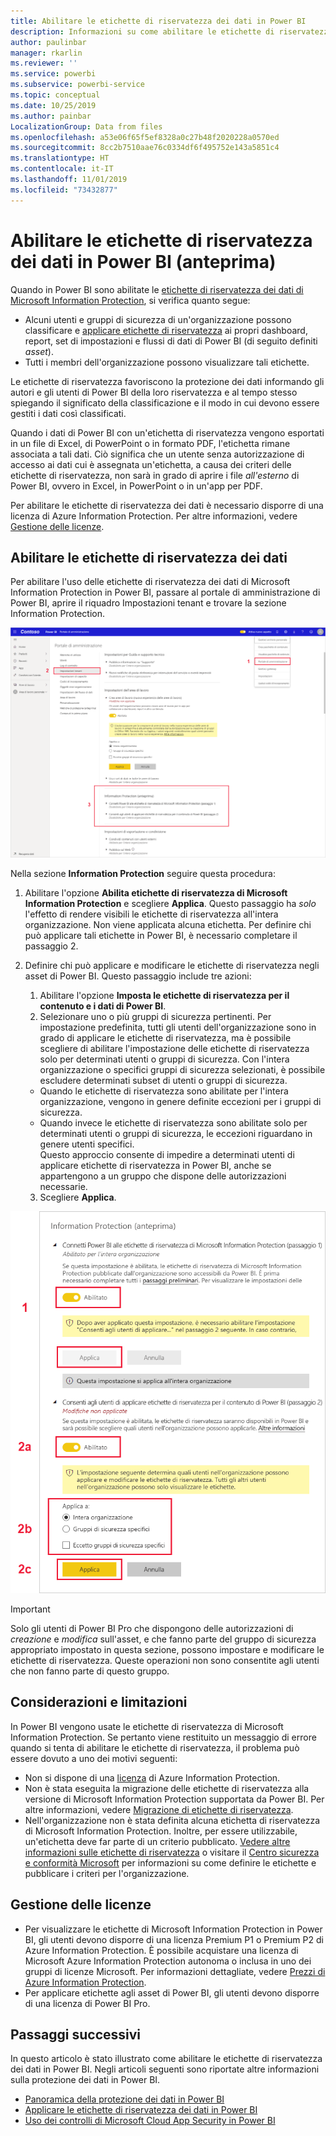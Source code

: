 ```yaml
---
title: Abilitare le etichette di riservatezza dei dati in Power BI
description: Informazioni su come abilitare le etichette di riservatezza dei dati in Power BI
author: paulinbar
manager: rkarlin
ms.reviewer: ''
ms.service: powerbi
ms.subservice: powerbi-service
ms.topic: conceptual
ms.date: 10/25/2019
ms.author: painbar
LocalizationGroup: Data from files
ms.openlocfilehash: a53e06f65f5ef8328a0c27b48f2020228a0570ed
ms.sourcegitcommit: 8cc2b7510aae76c0334df6f495752e143a5851c4
ms.translationtype: HT
ms.contentlocale: it-IT
ms.lasthandoff: 11/01/2019
ms.locfileid: "73432877"
---
```

# <a name="enable-data-sensitivity-labels-in-power-bi-preview"></a>Abilitare le etichette di riservatezza dei dati in Power BI (anteprima)

Quando in Power BI sono abilitate le [etichette di riservatezza dei dati di Microsoft Information Protection](https://docs.microsoft.com/microsoft-365/compliance/sensitivity-labels), si verifica quanto segue:

* Alcuni utenti e gruppi di sicurezza di un'organizzazione possono classificare e [applicare etichette di riservatezza](../designer/service-security-apply-data-sensitivity-labels.md) ai propri dashboard, report, set di impostazioni e flussi di dati di Power BI (di seguito definiti *asset*).
* Tutti i membri dell'organizzazione possono visualizzare tali etichette.

Le etichette di riservatezza favoriscono la protezione dei dati informando gli autori e gli utenti di Power BI della loro riservatezza e al tempo stesso spiegando il significato della classificazione e il modo in cui devono essere gestiti i dati così classificati.

Quando i dati di Power BI con un'etichetta di riservatezza vengono esportati in un file di Excel, di PowerPoint o in formato PDF, l'etichetta rimane associata a tali dati. Ciò significa che un utente senza autorizzazione di accesso ai dati cui è assegnata un'etichetta, a causa dei criteri delle etichette di riservatezza, non sarà in grado di aprire i file *all'esterno* di Power BI, ovvero in Excel, in PowerPoint o in un'app per PDF.

Per abilitare le etichette di riservatezza dei dati è necessario disporre di una licenza di Azure Information Protection. Per altre informazioni, vedere [Gestione delle licenze](#licensing).

## <a name="enable-data-sensitivity-labels"></a>Abilitare le etichette di riservatezza dei dati

Per abilitare l'uso delle etichette di riservatezza dei dati di Microsoft Information Protection in Power BI, passare al portale di amministrazione di Power BI, aprire il riquadro Impostazioni tenant e trovare la sezione Information Protection.

![Trovare la sezione Information Protection](media/service-security-enable-data-sensitivity-labels/enable-data-sensitivity-labels-01.png)

Nella sezione **Information Protection** seguire questa procedura:
1.  Abilitare l'opzione **Abilita etichette di riservatezza di Microsoft Information Protection** e scegliere **Applica**. Questo passaggio ha *solo* l'effetto di rendere visibili le etichette di riservatezza all'intera organizzazione. Non viene applicata alcuna etichetta. Per definire chi può applicare tali etichette in Power BI, è necessario completare il passaggio 2.
2.  Definire chi può applicare e modificare le etichette di riservatezza negli asset di Power BI. Questo passaggio include tre azioni:
    1.  Abilitare l'opzione **Imposta le etichette di riservatezza per il contenuto e i dati di Power BI**.
    2.  Selezionare uno o più gruppi di sicurezza pertinenti. Per impostazione predefinita, tutti gli utenti dell'organizzazione sono in grado di applicare le etichette di riservatezza, ma è possibile scegliere di abilitare l'impostazione delle etichette di riservatezza solo per determinati utenti o gruppi di sicurezza. Con l'intera organizzazione o specifici gruppi di sicurezza selezionati, è possibile escludere determinati subset di utenti o gruppi di sicurezza.
    * Quando le etichette di riservatezza sono abilitate per l'intera organizzazione, vengono in genere definite eccezioni per i gruppi di sicurezza.
    * Quando invece le etichette di riservatezza sono abilitate solo per determinati utenti o gruppi di sicurezza, le eccezioni riguardano in genere utenti specifici.  
    Questo approccio consente di impedire a determinati utenti di applicare etichette di riservatezza in Power BI, anche se appartengono a un gruppo che dispone delle autorizzazioni necessarie.
    
    3. Scegliere **Applica**.

![Applicare le etichette di riservatezza](media/service-security-enable-data-sensitivity-labels/enable-data-sensitivity-labels-02.png)

> [!IMPORTANT]
> Solo gli utenti di Power BI Pro che dispongono delle autorizzazioni di *creazione* e *modifica* sull'asset, e che fanno parte del gruppo di sicurezza appropriato impostato in questa sezione, possono impostare e modificare le etichette di riservatezza. Queste operazioni non sono consentite agli utenti che non fanno parte di questo gruppo. 


## <a name="considerations-and-limitations"></a>Considerazioni e limitazioni

In Power BI vengono usate le etichette di riservatezza di Microsoft Information Protection. Se pertanto viene restituito un messaggio di errore quando si tenta di abilitare le etichette di riservatezza, il problema può essere dovuto a uno dei motivi seguenti:

* Non si dispone di una [licenza](#licensing) di Azure Information Protection.
* Non è stata eseguita la migrazione delle etichette di riservatezza alla versione di Microsoft Information Protection supportata da Power BI. Per altre informazioni, vedere [Migrazione di etichette di riservatezza](https://docs.microsoft.com/azure/information-protection/configure-policy-migrate-labels).
* Nell'organizzazione non è stata definita alcuna etichetta di riservatezza di Microsoft Information Protection. Inoltre, per essere utilizzabile, un'etichetta deve far parte di un criterio pubblicato. [Vedere altre informazioni sulle etichette di riservatezza](https://docs.microsoft.com/Office365/SecurityCompliance/sensitivity-labels) o visitare il [Centro sicurezza e conformità Microsoft](https://sip.protection.office.com/sensitivity?flight=EnableMIPLabels) per informazioni su come definire le etichette e pubblicare i criteri per l'organizzazione.

## <a name="licensing"></a>Gestione delle licenze

* Per visualizzare le etichette di Microsoft Information Protection in Power BI, gli utenti devono disporre di una licenza Premium P1 o Premium P2 di Azure Information Protection. È possibile acquistare una licenza di Microsoft Azure Information Protection autonoma o inclusa in uno dei gruppi di licenze Microsoft. Per informazioni dettagliate, vedere [Prezzi di Azure Information Protection](https://azure.microsoft.com/pricing/details/information-protection/).
* Per applicare etichette agli asset di Power BI, gli utenti devono disporre di una licenza di Power BI Pro.


## <a name="next-steps"></a>Passaggi successivi

In questo articolo è stato illustrato come abilitare le etichette di riservatezza dei dati in Power BI. Negli articoli seguenti sono riportate altre informazioni sulla protezione dei dati in Power BI. 

* [Panoramica della protezione dei dati in Power BI](service-security-data-protection-overview.md)
* [Applicare le etichette di riservatezza dei dati in Power BI](../designer/service-security-apply-data-sensitivity-labels.md)
* [Uso dei controlli di Microsoft Cloud App Security in Power BI](service-security-using-microsoft-cloud-app-security-controls.md)